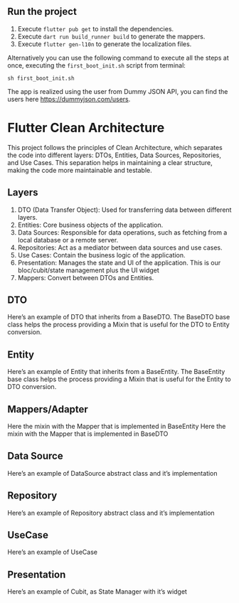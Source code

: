 ## Run the project

1. Execute `flutter pub get` to install the dependencies.
2. Execute `dart run build_runner build` to generate the mappers.
3. Execute `flutter gen-l10n` to generate the localization files.

Alternatively you can use the following command to execute all the steps at once, executing the `first_boot_init.sh` script from terminal:

    sh first_boot_init.sh

The app is realized using the user from Dummy JSON API, you can find the users here https://dummyjson.com/users.

# Flutter Clean Architecture

This project follows the principles of Clean Architecture, which separates the code into different layers: DTOs, Entities, Data Sources, Repositories, and Use Cases. This separation helps in maintaining a clear structure, making the code more maintainable and testable.

## Layers

1. DTO (Data Transfer Object): Used for transferring data between different layers.
2. Entities: Core business objects of the application.
3. Data Sources: Responsible for data operations, such as fetching from a local database or a remote server.
4. Repositories: Act as a mediator between data sources and use cases.
5. Use Cases: Contain the business logic of the application.
6. Presentation: Manages the state and UI of the application. This is our bloc/cubit/state management plus the UI widget
7. Mappers: Convert between DTOs and Entities.

## DTO
Here’s an example of DTO that inherits from a BaseDTO. The BaseDTO base class helps the process providing a Mixin that is useful for the DTO to Entity conversion.

## Entity
Here’s an example of Entity that inherits from a BaseEntity. The BaseEntity base class helps the process providing a Mixin that is useful for the Entity to DTO conversion.

## Mappers/Adapter
Here the mixin with the Mapper that is implemented in BaseEntity
Here the mixin with the Mapper that is implemented in BaseDTO


## Data Source
Here’s an example of DataSource abstract class and it’s implementation

## Repository
Here’s an example of Repository abstract class and it’s implementation

## UseCase
Here’s an example of UseCase

## Presentation
Here’s an example of Cubit, as State Manager with it’s widget
